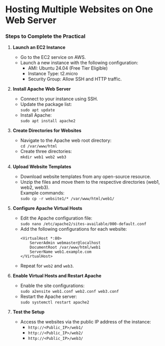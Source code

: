 # Hosting Multiple Websites on One Web Server

### Steps to Complete the Practical

1. **Launch an EC2 Instance**  
   - Go to the EC2 service on AWS.
   - Launch a new instance with the following configuration:
     - AMI: Ubuntu 24.04 (Free Tier Eligible)
     - Instance Type: t2.micro
     - Security Group: Allow SSH and HTTP traffic.

2. **Install Apache Web Server**  
   - Connect to your instance using SSH.
   - Update the package list:  
     `sudo apt update`
   - Install Apache:  
     `sudo apt install apache2`

3. **Create Directories for Websites**  
   - Navigate to the Apache web root directory:  
     `cd /var/www/html`
   - Create three directories:  
     `mkdir web1 web2 web3`

4. **Upload Website Templates**  
   - Download website templates from any open-source resource.
   - Unzip the files and move them to the respective directories (web1, web2, web3).  
     Example commands:  
     `sudo cp -r website1/* /var/www/html/web1/`

5. **Configure Apache Virtual Hosts**  
   - Edit the Apache configuration file:  
     `sudo nano /etc/apache2/sites-available/000-default.conf`
   - Add the following configurations for each website:
     ```plaintext
     <VirtualHost *:80>
         ServerAdmin webmaster@localhost
         DocumentRoot /var/www/html/web1
         ServerName web1.example.com
     </VirtualHost>
     ```
   - Repeat for `web2` and `web3`.

6. **Enable Virtual Hosts and Restart Apache**  
   - Enable the site configurations:  
     `sudo a2ensite web1.conf web2.conf web3.conf`
   - Restart the Apache server:  
     `sudo systemctl restart apache2`

7. **Test the Setup**  
   - Access the websites via the public IP address of the instance:
     - `http://<Public_IP>/web1/`
     - `http://<Public_IP>/web2/`
     - `http://<Public_IP>/web3/`
